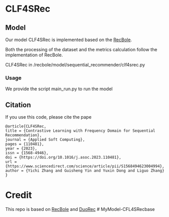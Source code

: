 # CLF4SRec
## Model
Our model CLF4SRec is implemented based on the [RecBole](https://github.com/RUCAIBox/RecBole). 

Both the processing of the dataset and the metrics calculation follow the implementation of RecBole.

CLF4SRec in /recbole/model/sequential_recommender/clf4srec.py
### Usage
We provide the script main_run.py to run the model
## Citation
If you use this code, please cite the pape
```
@article{CLF4SRec,
title = {Contrastive Learning with Frequency Domain for Sequential Recommendation},
journal = {Applied Soft Computing},
pages = {110481},
year = {2023},
issn = {1568-4946},
doi = {https://doi.org/10.1016/j.asoc.2023.110481},
url = {https://www.sciencedirect.com/science/article/pii/S1568494623004994},
author = {Yichi Zhang and Guisheng Yin and Yuxin Dong and Liguo Zhang}
}
```
# Credit
This repo is based on [RecBole](https://github.com/RUCAIBox/RecBole) and [DuoRec](https://github.com/RuihongQiu/DuoRec)
#   M y M o d e l - C F L 4 S R e c b a s e  
 
